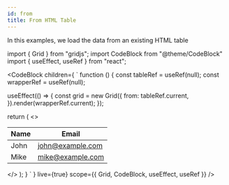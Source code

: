 ```yaml
---
id: from
title: From HTML Table 
---
```


In this examples, we load the data from an existing HTML table

import { Grid } from "gridjs";
import CodeBlock from "@theme/CodeBlock"
import { useEffect, useRef } from "react";

<CodeBlock children={
`
function () {
  const tableRef = useRef(null);
  const wrapperRef = useRef(null);
  
  useEffect(() => {
    const grid = new Grid({
      from: tableRef.current,
    }).render(wrapperRef.current);
  });
  
  return (
    <>
      <table ref={tableRef}>
        <thead>
          <tr>
            <th>Name</th>
            <th>Email</th>
          </tr>
        </thead>
        <tbody>
          <tr>
            <td>John</td>
            <td>john@example.com</td>
          </tr>
          <tr>
            <td>Mike</td>
            <td>mike@example.com</td>
          </tr>
        </tbody>
      </table>
      <div ref={wrapperRef} />
    </>
  );
}
`
} live={true} scope={{ Grid, CodeBlock, useEffect, useRef }} />

